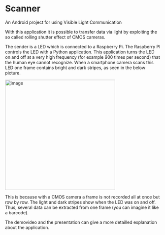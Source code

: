 # Scanner
An Android project for using Visible Light Communication

With this application it is possible to transfer data via light by exploiting the so called rolling shutter effect of CMOS cameras.

The sender is a LED which is connected to a Raspberry Pi. The Raspberry PI controls the LED with a Python application. This application turns the LED on and off at a very high frequency (for example 900 times per second) that the human eye cannot recognize. 
When a smartphone camera scans this LED one frame contains bright and dark stripes, as seen in the below picture.

<img width="357" alt="image" src="https://user-images.githubusercontent.com/37902981/154864226-c40928c2-ef6e-45c5-a5ba-d075fb708527.png">

This is because with a CMOS camera a frame is not recorded all at once but row by row.
The light and dark stripes show when the LED was on and off. Thus, several data can be extracted from one frame (you can imagine it like a barcode).

The demovideo and the presentation can give a more detailled explanation about the application.


